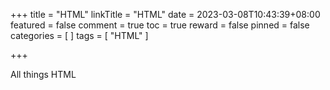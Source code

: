 +++
title = "HTML"
linkTitle = "HTML"
date = 2023-03-08T10:43:39+08:00
featured = false
comment = true
toc = true
reward = false
pinned = false
categories = [
]
tags = [
  "HTML"
]

+++

All things HTML
